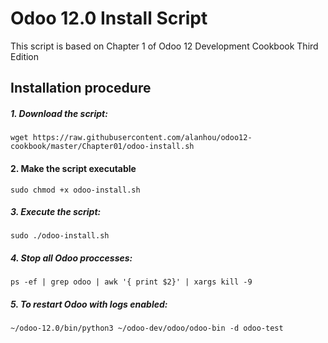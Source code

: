 # Odoo 12.0 Install Script

This script is based on Chapter 1 of Odoo 12 Development Cookbook Third Edition

## Installation procedure

##### 1. Download the script:
```
wget https://raw.githubusercontent.com/alanhou/odoo12-cookbook/master/Chapter01/odoo-install.sh
```

#### 2. Make the script executable
```
sudo chmod +x odoo-install.sh
```
##### 3. Execute the script:
```
sudo ./odoo-install.sh
```

##### 4. Stop all Odoo proccesses: 
```
ps -ef | grep odoo | awk '{ print $2}' | xargs kill -9
```

##### 5. To restart Odoo with logs enabled:  
```
~/odoo-12.0/bin/python3 ~/odoo-dev/odoo/odoo-bin -d odoo-test
```

